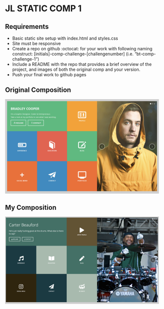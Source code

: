 # JL STATIC COMP 1

## Requirements

- Basic static site setup with index.html and styles.css
- Site must be responsive
- Create a repo on github :octocat: for your work with following naming construct: [initials]-comp-challenge-[challengenumber] (i.e. “bt-comp-challenge-1”)
- Include a README with the repo that provides a brief overview of the project, and images of both the original comp and your   version.
- Push your final work to github pages

 ## Original Composition
  ![Original Comp](images/original.png)
  
  ## My Composition
  ![My Comp](images/mine.png)
